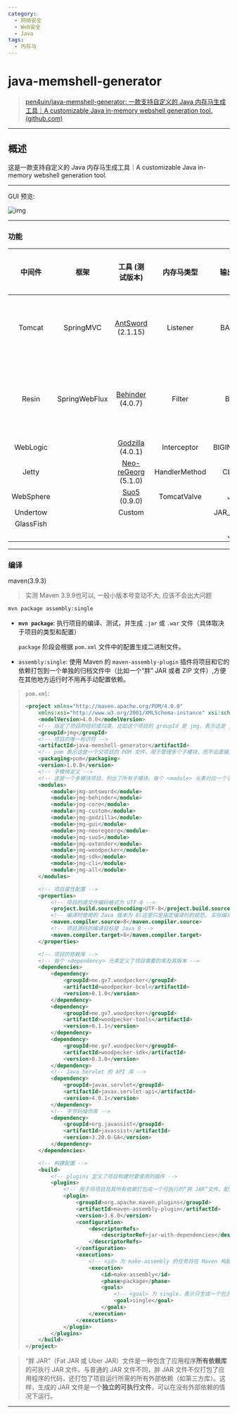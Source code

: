 ```yaml
---
category:
  - 网络安全
  - Web安全
  - Java
tags:
  - 内存马
---
```


# java-memshell-generator

> [pen4uin/java-memshell-generator: 一款支持自定义的 Java 内存马生成工具｜A customizable Java in-memory webshell generation tool. (github.com)](https://github.com/pen4uin/java-memshell-generator)

-----

## 概述

这是一款支持自定义的 Java 内存马生成工具｜A customizable Java in-memory webshell generation tool.

---

GUI 预览:

![img](http://cdn.ayusummer233.top/DailyNotes/202410101733465.png)

---

### 功能

|  中间件   |     框架      |                       工具 (测试版本)                        |  内存马类型   |  输出格式  |    辅助模块    |
| :-------: | :-----------: | :----------------------------------------------------------: | :-----------: | :--------: | :------------: |
|  Tomcat   |   SpringMVC   | [AntSword](https://github.com/AntSwordProject/antSword) (2.1.15) |   Listener    |   BASE64   |  专项漏洞封装  |
|   Resin   | SpringWebFlux |   [Behinder](https://github.com/rebeyond/Behinder) (4.0.7)   |    Filter     |    BCEL    | 表达式语句封装 |
| WebLogic  |               | [Godzilla](https://github.com/BeichenDream/Godzilla) (4.0.1) |  Interceptor  | BIGINTEGER |                |
|   Jetty   |               | [Neo-reGeorg](https://github.com/L-codes/Neo-reGeorg) (5.1.0) | HandlerMethod |   CLASS    |                |
| WebSphere |               |        [Suo5](https://github.com/zema1/suo5) (0.9.0)         |  TomcatValve  |    JAR     |                |
| Undertow  |               |                            Custom                            |               | JAR_AGENT  |                |
| GlassFish |               |                                                              |               |     JS     |                |
|           |               |                                                              |               |    JSP     |                |

---

### 编译

maven(3.9.3) 

> 实测 Maven 3.9.9也可以, 一般小版本号变动不大, 应该不会出大问题

```bash
mvn package assembly:single
```

- **`mvn package`**: 执行项目的编译、测试，并生成 `.jar` 或 `.war` 文件（具体取决于项目的类型和配置）

  `package` 阶段会根据 `pom.xml` 文件中的配置生成二进制文件。

- `assembly:single`: 使用 Maven 的 `maven-assembly-plugin` 插件将项目和它的依赖打包到一个单独的归档文件中（比如一个“胖” JAR 或者 ZIP 文件）,方便在其他地方运行时不用再手动配置依赖。

> `pom.xml`:
>
> ```xml
> <project xmlns="http://maven.apache.org/POM/4.0.0"
>     xmlns:xsi="http://www.w3.org/2001/XMLSchema-instance" xsi:schemaLocation="http://maven.apache.org/POM/4.0.0 http://maven.apache.org/maven-v4_0_0.xsd">
>     <modelVersion>4.0.0</modelVersion>
>     <!-- 指定了项目的组织或归类，比如这个项目的 groupId 是 jmg，表示这是 jmg 组织或团队的项目 -->
>     <groupId>jmg</groupId>
>     <!-- 项目的唯一标识符 -->
>     <artifactId>java-memshell-generator</artifactId>
>     <!-- pom 表示这是一个父项目的 POM 文件，用于管理多个子模块，而不会直接生成可执行的二进制文件 -->
>     <packaging>pom</packaging>
>     <version>1.0.8</version>
>     <!-- 子模块定义 -->
>     <!-- 这是一个多模块项目，列出了所有子模块。每个 <module> 元素对应一个子项目。这些模块是独立的子项目，但共享父 POM 的依赖和配置 -->
>     <modules>
>         <module>jmg-antsword</module>
>         <module>jmg-behinder</module>
>         <module>jmg-core</module>
>         <module>jmg-custom</module>
>         <module>jmg-godzilla</module>
>         <module>jmg-gui</module>
>         <module>jmg-neoregeorg</module>
>         <module>jmg-suo5</module>
>         <module>jmg-extender</module>
>         <module>jmg-woodpecker</module>
>         <module>jmg-sdk</module>
>         <module>jmg-cli</module>
>         <module>jmg-all</module>
>     </modules>
> 
>     <!-- 项目属性配置 -->
>     <properties>
>         <!-- 项目的源文件编码格式为 UTF-8 -->
>         <project.build.sourceEncoding>UTF-8</project.build.sourceEncoding>
>         <!-- 编译时使用的 Java 版本为 8(这里只是指定编译时的规范, 实际编译时不强制需要jdk8) -->
>         <maven.compiler.source>8</maven.compiler.source>
>         <!-- 项目源码的编译目标是 Java 8 -->
>         <maven.compiler.target>8</maven.compiler.target>
>     </properties>
> 
>     <!-- 项目的依赖库 -->
>     <!-- 每个 <dependency> 元素定义了项目需要的库及其版本 -->
>     <dependencies>
>         <dependency>
>             <groupId>me.gv7.woodpecker</groupId>
>             <artifactId>woodpecker-bcel</artifactId>
>             <version>0.1.0</version>
>         </dependency>
>         <dependency>
>             <groupId>me.gv7.woodpecker</groupId>
>             <artifactId>woodpecker-tools</artifactId>
>             <version>0.1.1</version>
>         </dependency>
>         <dependency>
>             <groupId>me.gv7.woodpecker</groupId>
>             <artifactId>woodpecker-sdk</artifactId>
>             <version>0.3.0</version>
>         </dependency>
>         <!-- Java Servlet 的 API 库 -->
>         <dependency>
>             <groupId>javax.servlet</groupId>
>             <artifactId>javax.servlet-api</artifactId>
>             <version>4.0.1</version>
>         </dependency>
>         <!-- 字节码操作库 -->
>         <dependency>
>             <groupId>org.javassist</groupId>
>             <artifactId>javassist</artifactId>
>             <version>3.20.0-GA</version>
>         </dependency>
>     </dependencies>
> 
>     <!-- 构建配置 -->
>     <build>
>         <!-- plugins 定义了项目构建时要使用的插件 -->
>         <plugins>
>             <!-- 用于将项目及其所有依赖打包成一个可执行的“胖 JAR”文件。配置中的 jar-with-dependencies 说明了这个 JAR 包会包含所有依赖库 -->
>             <plugin>
>                 <groupId>org.apache.maven.plugins</groupId>
>                 <artifactId>maven-assembly-plugin</artifactId>
>                 <version>3.6.0</version>
>                 <configuration>
>                     <descriptorRefs>
>                         <descriptorRef>jar-with-dependencies</descriptorRef>
>                     </descriptorRefs>
>                 </configuration>
>                 <executions>
>                     <!-- <id> 为 make-assembly 的任务将在 Maven 构建的 package 阶段执 -->
>                     <execution>
>                         <id>make-assembly</id>
>                         <phase>package</phase>
>                         <goals>
>                             <!-- <goal> 为 single，表示只生成一个包含依赖的 JAR 文件 -->
>                             <goal>single</goal>
>                         </goals>
>                     </execution>
>                 </executions>
>             </plugin>
>         </plugins>
>     </build>
> </project>
> ```

> “胖 JAR”（Fat JAR 或 Uber JAR）文件是一种包含了应用程序**所有依赖库**的可执行 JAR 文件。与普通的 JAR 文件不同，胖 JAR 文件不仅打包了应用程序的代码，还打包了项目运行所需的所有外部依赖（如第三方库）。这样，生成的 JAR 文件是一个**独立的可执行文件**，可以在没有外部依赖的情况下运行。

---





